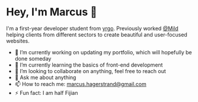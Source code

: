 # Hey, I'm Marcus 👋

I'm a first-year developer student from [yrgo](https://github.com/yrgo). Previously worked [@Mild](https://www.mild.se/) helping clients from different sectors to create beautiful and user-focused websites.

- 🔭 I’m currently working on updating my portfolio, which will hopefully be done someday
- 🌱 I’m currently learning the basics of front-end development
- 👯 I’m looking to collaborate on anything, feel free to reach out
- 💬 Ask me about anything
- 📫 How to reach me: marcus.hagerstrand@gmail.com
- ⚡ Fun fact: I am half Fijian
